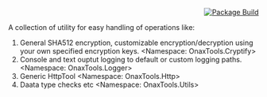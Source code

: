 <div style="text-align:right">
<p>

<a href="https://github.com/onadebi/OnaxTools.Utils/actions/workflows/github-pipeline.yml">
<img src="https://github.com/onadebi/OnaxTools.Utils/actions/workflows/github-pipeline.yml/badge.svg" alt="Package Build">
</a>

</p>
</div>
A collection of utility for easy handling of operations like:

1. General SHA512 encryption, customizable encryption/decryption using your own specified encryption keys. <Namespace: OnaxTools.Cryptify>
2. Console and text ouptut logging to default or custom logging paths. <Namespace: OnaxTools.Logger>
3. Generic HttpTool <Namespace: OnaxTools.Http>
4. Daata type checks etc <Namespace: OnaxTools.Utils>
